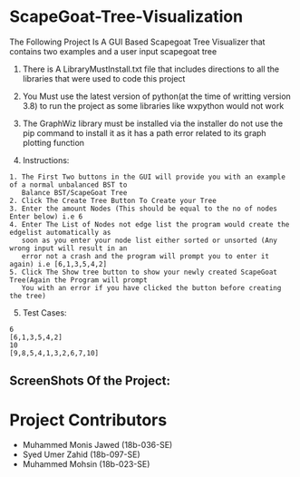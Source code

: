 # ScapeGoat-Tree-Visualization
The Following Project Is A GUI Based Scapegoat Tree Visualizer that contains two examples and a user input scapegoat tree 

1. There is A LibraryMustInstall.txt file that includes directions to all the libraries that were used to code this project

2. You Must use the latest version of python(at the time of writting version 3.8) to run the project as some libraries like wxpython would not work

3. The GraphWiz library must be installed via the installer do not use the pip command to install it as it has a path error related to its graph plotting function

4. Instructions:
```
1. The First Two buttons in the GUI will provide you with an example of a normal unbalanced BST to 
   Balance BST/ScapeGoat Tree
2. Click The Create Tree Button To Create your Tree
3. Enter the amount Nodes (This should be equal to the no of nodes Enter below) i.e 6
4. Enter The List of Nodes not edge list the program would create the edgelist automatically as 
   soon as you enter your node list either sorted or unsorted (Any wrong input will result in an 
   error not a crash and the program will prompt you to enter it again) i.e [6,1,3,5,4,2]
5. Click The Show tree button to show your newly created ScapeGoat Tree(Again the Program will prompt
   You with an error if you have clicked the button before creating the tree)
```
5. Test Cases:
```
6
[6,1,3,5,4,2]
10
[9,8,5,4,1,3,2,6,7,10]
```
## ScreenShots Of the Project:

# Project Contributors
* Muhammed Monis Jawed (18b-036-SE)
* Syed Umer Zahid (18b-097-SE)
* Muhammed Mohsin (18b-023-SE)
